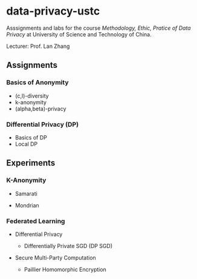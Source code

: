 # data-privacy-ustc

Asssignments and labs for the course *Methodology, Ethic, Pratice of Data Privacy* at University of Science and Technology of China.

Lecturer: Prof. Lan Zhang

## Assignments

### Basics of Anonymity

- (c,l)-diversity
- k-anonymity
- (alpha,beta)-privacy


### Differential Privacy (DP)

- Basics of DP
- Local DP

## Experiments

### K-Anonymity

- Samarati

- Mondrian


### Federated Learning

- Differential Privacy

  - Differentially Private SGD (DP SGD)


- Secure Multi-Party Computation
  - Paillier Homomorphic Encryption